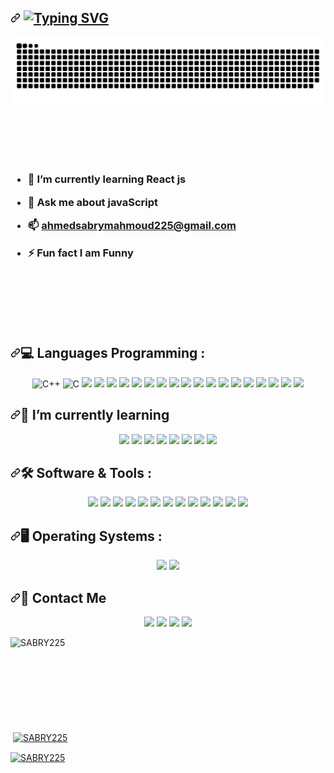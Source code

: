 <article class="markdown-body entry-content container-lg f5" itemprop="text">
        <h1 dir="auto" >
            <a id="" class="SABRY225" aria-hidden="true" tabindex="-1" href="#">
                <svg class="octicon octicon-link" viewBox="0 0 16 16" version="1.1" width="16" height="16"
                    aria-hidden="true">
                    <path
                        d="m7.775 3.275 1.25-1.25a3.5 3.5 0 1 1 4.95 4.95l-2.5 2.5a3.5 3.5 0 0 1-4.95 0 .751.751 0 0 1 .018-1.042.751.751 0 0 1 1.042-.018 1.998 1.998 0 0 0 2.83 0l2.5-2.5a2.002 2.002 0 0 0-2.83-2.83l-1.25 1.25a.751.751 0 0 1-1.042-.018.751.751 0 0 1-.018-1.042Zm-4.69 9.64a1.998 1.998 0 0 0 2.83 0l1.25-1.25a.751.751 0 0 1 1.042.018.751.751 0 0 1 .018 1.042l-1.25 1.25a3.5 3.5 0 1 1-4.95-4.95l2.5-2.5a3.5 3.5 0 0 1 4.95 0 .751.751 0 0 1-.018 1.042.751.751 0 0 1-1.042.018 1.998 1.998 0 0 0-2.83 0l-2.5 2.5a1.998 1.998 0 0 0 0 2.83Z">
                    </path>
                </svg></a>
            <a target="_blank" rel="noopener noreferrer nofollow"
                href="https://readme-typing-svg.herokuapp.com?font=Roboto+Slab&amp;weight=600&amp;size=24&amp;pause=1000&amp;random=false&amp;width=550&amp;lines=Hi+%F0%9F%91%8B%2C+I'm+Ahmed+Sabry++;I+'m+Software+Engineer+%F0%9F%98%8A.;+I'm+Frontend+Developer+%F0%9F%8E%A8.;+I'm+Backend+Developer+%F0%9F%92%BB."
                style="max-width: 100%;">
                <img src="https://readme-typing-svg.herokuapp.com?font=Roboto+Slab&amp;weight=600&amp;size=24&amp;pause=1000&amp;random=false&amp;width=550&amp;lines=Hi+%F0%9F%91%8B%2C+I'm+Ahmed+Sabry++;I+'m+Software+Engineer+%F0%9F%98%8A.;+I'm+Frontend+Developer+%F0%9F%8E%A8.;+I'm+Backend+Developer+%F0%9F%92%BB."
                    alt="Typing SVG"
                    data-canonical-src="https://readme-typing-svg.herokuapp.com?font=Roboto+Slab&amp;weight=600&amp;size=24&amp;pause=1000&amp;random=false&amp;width=550&amp;lines=Hi+%F0%9F%91%8B%2C+I'm+Ahmed+Sabry++;I+'m+Software+Engineer+%F0%9F%98%8A.;+I'm+Frontend+Developer+%F0%9F%8E%A8.;+I'm+Backend+Developer+%F0%9F%92%BB."
                    style="max-width: 100%;">
            </a>
        </h1>
        <p align="center" dir="auto">
            <themed-picture data-catalyst-inline="true" data-catalyst=""><picture>
                <source
                  media="(prefers-color-scheme: dark)"
                  srcset="https://raw.githubusercontent.com/platane/snk/output/github-contribution-grid-snake-dark.svg"
                />
                <source
                  media="(prefers-color-scheme: light)"
                  srcset="https://raw.githubusercontent.com/platane/snk/output/github-contribution-grid-snake.svg"
                />
                <img
                  alt="github contribution grid snake animation"
                  src="https://raw.githubusercontent.com/platane/snk/output/github-contribution-grid-snake.svg"
                />
              </picture></themed-picture>
        </p>
        <br>
        <br>
        <br>
        <br>
        <p dir="auto">
            <animated-image style="width: 380;text-align: center;">
                <a target="_blank" rel="noopener noreferrer nofollow"
                    href="https://camo.githubusercontent.com/2309797487e5e969659a3b545c96151807b04120a9cc2985f632ec94ba00c9f3/68747470733a2f2f6d656469612e67697068792e636f6d2f6d656469612f53576f536b4e36447854737a71494b4571762f67697068792e676966"
                    data-target="animated-image.originalLink">
                </a>
                <span class="AnimatedImagePlayer" data-target="animated-image.player" hidden="">
                    <a data-target="animated-image.replacedLink" class="AnimatedImagePlayer-images"
                        href="https://camo.githubusercontent.com/2309797487e5e969659a3b545c96151807b04120a9cc2985f632ec94ba00c9f3/68747470733a2f2f6d656469612e67697068792e636f6d2f6d656469612f53576f536b4e36447854737a71494b4571762f67697068792e676966"
                        target="_blank">
                        <span data-target="animated-image.imageContainer">
                            <canvas class="AnimatedImagePlayer-stillImage" aria-hidden="true" width="380"
                                height="280"></canvas></span></a>
                    <button data-target="animated-image.imageButton" class="AnimatedImagePlayer-images" tabindex="-1"
                        aria-label="Play Coder GIF" hidden=""></button>
                    <span class="AnimatedImagePlayer-controls" data-target="animated-image.controls" hidden="">
                        <button data-target="animated-image.playButton" class="AnimatedImagePlayer-button"
                            aria-label="Play Coder GIF">
                            <svg aria-hidden="true" focusable="false" class="octicon icon-play" width="16" height="16"
                                viewBox="0 0 16 16" fill="none" xmlns="http://www.w3.org/2000/svg">
                                <path
                                    d="M4 13.5427V2.45734C4 1.82607 4.69692 1.4435 5.2295 1.78241L13.9394 7.32507C14.4334 7.63943 14.4334 8.36057 13.9394 8.67493L5.2295 14.2176C4.69692 14.5565 4 14.1739 4 13.5427Z">
                                </path>
                            </svg><svg aria-hidden="true" focusable="false" class="octicon icon-pause" width="16"
                                height="16" viewBox="0 0 16 16" xmlns="http://www.w3.org/2000/svg">
                                <rect x="4" y="2" width="3" height="12" rx="1"></rect>
                                <rect x="9" y="2" width="3" height="12" rx="1"></rect>
                            </svg>
                        </button>
                        <a data-target="animated-image.openButton" aria-label="Open Coder GIF in new window"
                            class="AnimatedImagePlayer-button"
                            href="https://camo.githubusercontent.com/2309797487e5e969659a3b545c96151807b04120a9cc2985f632ec94ba00c9f3/68747470733a2f2f6d656469612e67697068792e636f6d2f6d656469612f53576f536b4e36447854737a71494b4571762f67697068792e676966"
                            target="_blank">
                            <svg aria-hidden="true" class="octicon" xmlns="http://www.w3.org/2000/svg"
                                viewBox="0 0 16 16" width="16" height="16">
                                <path fill-rule="evenodd"
                                    d="M10.604 1h4.146a.25.25 0 01.25.25v4.146a.25.25 0 01-.427.177L13.03 4.03 9.28 7.78a.75.75 0 01-1.06-1.06l3.75-3.75-1.543-1.543A.25.25 0 0110.604 1zM3.75 2A1.75 1.75 0 002 3.75v8.5c0 .966.784 1.75 1.75 1.75h8.5A1.75 1.75 0 0014 12.25v-3.5a.75.75 0 00-1.5 0v3.5a.25.25 0 01-.25.25h-8.5a.25.25 0 01-.25-.25v-8.5a.25.25 0 01.25-.25h3.5a.75.75 0 000-1.5h-3.5z">
                                </path>
                            </svg></a>
                    </span>
                </span>
            </animated-image>
        </p>
        <h3 dir="auto">
            <ul dir="auto">
                <li>
                    <p dir="auto">🌱 I’m currently learning <strong>React js</strong></p>
                </li>
                <li>
                    <p dir="auto">💬 Ask me about <strong>javaScript</strong></p>
                </li>
                <li>
                    <p dir="auto">📫 <strong><a
                                href="ahmedsabrymahmoud225@gmail.com">ahmedsabrymahmoud225@gmail.com</a></strong></p>
                </li>
                <li>
                    <p dir="auto">⚡ Fun fact <strong>I am Funny</strong></p>
                </li>
            </ul>
        </h3>
        <br>
        <br>
        <br>
        <br>
        <br>
        <h2 dir="auto"><a id="user-content-languages-and-tools--" class="anchor" aria-hidden="true" tabindex="-1"
                href="#languages-and-tools--"><svg class="octicon octicon-link" viewBox="0 0 16 16" version="1.1"
                    width="16" height="16" aria-hidden="true">
                    <path
                        d="m7.775 3.275 1.25-1.25a3.5 3.5 0 1 1 4.95 4.95l-2.5 2.5a3.5 3.5 0 0 1-4.95 0 .751.751 0 0 1 .018-1.042.751.751 0 0 1 1.042-.018 1.998 1.998 0 0 0 2.83 0l2.5-2.5a2.002 2.002 0 0 0-2.83-2.83l-1.25 1.25a.751.751 0 0 1-1.042-.018.751.751 0 0 1-.018-1.042Zm-4.69 9.64a1.998 1.998 0 0 0 2.83 0l1.25-1.25a.751.751 0 0 1 1.042.018.751.751 0 0 1 .018 1.042l-1.25 1.25a3.5 3.5 0 1 1-4.95-4.95l2.5-2.5a3.5 3.5 0 0 1 4.95 0 .751.751 0 0 1-.018 1.042.751.751 0 0 1-1.042.018 1.998 1.998 0 0 0-2.83 0l-2.5 2.5a1.998 1.998 0 0 0 0 2.83Z">
                    </path>
                </svg></a>💻 Languages Programming :</h2>
        <p dir="auto" align="center">
            <a rel="noopener noreferrer nofollow">
                <img alt="C++"
                    src="https://img.shields.io/badge/C++%20-%2300599C.svg?style=plastic&amp;logo=c%2B%2B&amp;logoColor=white"
                    style="max-width: 100%;">
            </a>
            <a rel="nofollow">
                <img alt="C"
                    src="https://img.shields.io/badge/C%20-%232370ED.svg?style=plastic&amp;logo=c&amp;logoColor=white"
                    style="max-width: 100%;">
            </a>
            <a><img src="https://img.shields.io/badge/Python%20-%2314354C.svg?style=plastic&amp;logo=python&amp;logoColor=white"
                    style="max-width: 100%;"></a>
            <a><img src="https://img.shields.io/badge/-HTML%205-%23E44D27?style=plastic&amp;logo=html5&amp;logoColor=ffffff"
                    style="max-width: 100%;"></a>
            <a><img
                    src="https://img.shields.io/badge/CSS%203%20-%231572B6.svg?&style=plastic&logo=css3&logoColor=white" /></a>
            <a><img
                    src="https://img.shields.io/badge/JavaScript%20-%23323330.svg?&style=plastic&logo=javascript&logoColor=%23F7DF1E" /></a>
            <a><img
                    src="https://img.shields.io/badge/BootStrap%20-%23563D7C.svg?&style=plastic&logo=bootstrap&logoColor=white" /></a>
            <a><img
                    src="https://img.shields.io/badge/MongoDB-%234ea94b.svg?&style=plastic&logo=mongodb&logoColor=white" /></a>
            <a><img src="https://img.shields.io/badge/Express.js%20-%23404d59.svg?&style=plastic&logo=express&logoColor=white"
                    style="max-width: 100%;" /></a>
            <a><img src="https://img.shields.io/badge/React.JS-%2361DAFB.svg?style=plastic&amp;logo=React&amp;logoColor=black"
                    style="max-width: 100%;"></a>
            <a><img src="https://img.shields.io/badge/Node.Js-%230F9D58.svg?style=plastic&amp;logo=Node.Js&amp;logoColor=white"
                    style="max-width: 100%;"></a>
            <a><img
                    src="https://img.shields.io/badge/Redux%20-%23593d88.svg?&style=plastic&logo=redux&logoColor=white" /></a>
            <a><img
                    src="https://img.shields.io/badge/SQL%20Server-%2314354C.svg?&style=plastic&logo=microsoft%20sql%20server&logoColor=white"></a>
            <a><img
                    src="https://img.shields.io/badge/React%20Bootstrap-6d4aff.svg?&style=plastic&logo=bootstrap&logoColor=white" /></a>
            <a><img src="https://img.shields.io/badge/Axios-white.svg?&style=plastic&logo=axios" /></a>
            <a>
                <img
                    src="https://img.shields.io/badge/TypeScript%20-%23007ACC.svg?&style=plastic&logo=typescript&logoColor=white" />
            </a>
            <a>
                <img
                    src="https://img.shields.io/badge/Firebase-%23FFFC00.svg?&style=plastic&logo=firebase&logoColor=white" />
            </a>
            <a> 
                <img src="https://img.shields.io/badge/React%20Router-black.svg?&style=plastic&logo=reactrouter" />
            </a>
            <a>
                <img src="https://img.shields.io/badge/-Flutter-%230095D5?style=plastic&logo=flutter&logoColor=white" />
            </a>
            <a>
                <img src="https://img.shields.io/badge/-Dart-%230095D5?style=plastic&logo=dart&logoColor=white" />
            </a>
        </p>
        <h2 dir="auto"><a id="user-content-im-currently-learning" class="anchor" aria-hidden="true" tabindex="-1"
                href="#im-currently-learning"><svg class="octicon octicon-link" viewBox="0 0 16 16" version="1.1"
                    width="16" height="16" aria-hidden="true">
                    <path
                        d="m7.775 3.275 1.25-1.25a3.5 3.5 0 1 1 4.95 4.95l-2.5 2.5a3.5 3.5 0 0 1-4.95 0 .751.751 0 0 1 .018-1.042.751.751 0 0 1 1.042-.018 1.998 1.998 0 0 0 2.83 0l2.5-2.5a2.002 2.002 0 0 0-2.83-2.83l-1.25 1.25a.751.751 0 0 1-1.042-.018.751.751 0 0 1-.018-1.042Zm-4.69 9.64a1.998 1.998 0 0 0 2.83 0l1.25-1.25a.751.751 0 0 1 1.042.018.751.751 0 0 1 .018 1.042l-1.25 1.25a3.5 3.5 0 1 1-4.95-4.95l2.5-2.5a3.5 3.5 0 0 1 4.95 0 .751.751 0 0 1-.018 1.042.751.751 0 0 1-1.042.018 1.998 1.998 0 0 0-2.83 0l-2.5 2.5a1.998 1.998 0 0 0 0 2.83Z">
                    </path>
                </svg></a>📌 I’m currently learning </h2>
        <p dir="auto" align="center">
            <a>
                <img
                    src="https://img.shields.io/badge/-Docker-%230095D5?style=plastic&logo=docker&logoColor=white" />
            </a>
            <a>
                <img
                    src="https://img.shields.io/badge/-GraphQl-%23EC5990?style=plastic&logo=graphql&logoColor=white" />
            </a>
            <a>
                <img
                    src="https://img.shields.io/badge/-React%20Query-FF4154?style=plastic&logo=react%20query&logoColor=white" />
            </a>
            <a>
                <img
                    src="https://img.shields.io/badge/-Angular-FF4154?style=plastic&logo=angular&logoColor=white" />
            </a>
            <a>
                <img
                    src="https://img.shields.io/badge/React%20Hook%20Form-%23EC5990.svg?style=plastic&logo=reacthookform&logoColor=white" />
            </a>
            <a>
                <img
                    src="https://img.shields.io/badge/tailwindcss-%2338B2AC.svg?style=plastic&logo=tailwind-css&logoColor=white" />
            </a>
            <a>
                <img src="https://img.shields.io/badge/-jest-%23C21325?style=plastic&logo=jest&logoColor=white" /></a>
            <a>
                <img
                    src="https://img.shields.io/badge/-TestingLibrary-%23E33332?style=plastic&logo=testing-library&logoColor=white" />
            </a>
        </p>
        <h2 dir="auto"><a id="user-content-languages-and-tools--" class="anchor" aria-hidden="true" tabindex="-1"
                href="#languages-and-tools--"><svg class="octicon octicon-link" viewBox="0 0 16 16" version="1.1"
                    width="16" height="16" aria-hidden="true">
                    <path
                        d="m7.775 3.275 1.25-1.25a3.5 3.5 0 1 1 4.95 4.95l-2.5 2.5a3.5 3.5 0 0 1-4.95 0 .751.751 0 0 1 .018-1.042.751.751 0 0 1 1.042-.018 1.998 1.998 0 0 0 2.83 0l2.5-2.5a2.002 2.002 0 0 0-2.83-2.83l-1.25 1.25a.751.751 0 0 1-1.042-.018.751.751 0 0 1-.018-1.042Zm-4.69 9.64a1.998 1.998 0 0 0 2.83 0l1.25-1.25a.751.751 0 0 1 1.042.018.751.751 0 0 1 .018 1.042l-1.25 1.25a3.5 3.5 0 1 1-4.95-4.95l2.5-2.5a3.5 3.5 0 0 1 4.95 0 .751.751 0 0 1-.018 1.042.751.751 0 0 1-1.042.018 1.998 1.998 0 0 0-2.83 0l-2.5 2.5a1.998 1.998 0 0 0 0 2.83Z">
                    </path>
                </svg></a>🛠️ Software & Tools :</h2>
        <p dir="auto" align="center">
            <a><img src="https://img.shields.io/badge/-Git-%23F05032?style=plastic&amp;logo=Git&amp;logoColor=%23ffffff"
                    style="max-width: 100%;">
                <a><img src="https://img.shields.io/badge/-GitHub-181717?style=plastic&amp;logo=Github"
                        style="max-width: 100%;"></a>
                <a><img
                        src="http://img.shields.io/badge/-VS%20Code-007ACC?style=plastic&amp;logo=visual-studio-code&amp;logoColor=ffffff">
                </a>
                <a  target="_blank" rel="noopener noreferrer">
                    <img
                        src="http://img.shields.io/badge/-postman-181717?style=plastic&amp;logo=postman&amp;logoColor=ffffff"
                        >
                </a>
                <a target="_blank" rel="noopener noreferrer">
                    <img
                        src="https://img.shields.io/badge/-swagger-%2334A853?style=plastic&amp;logo=swagger&amp;logoColor=000"
                        >
                </a>
                <a>
                    <img
                        src="http://img.shields.io/badge/-Android%20Studio-fff?style=plastic&amp;logo=android-studio&amp;logoColor=000">
                </a>
                <a><img src="https://img.shields.io/badge/Google%20Sheets%20-%2334A853.svg?style=plastic&amp;logo=google%20sheets&amp;logoColor=white"
                        style="max-width: 100%;"></a>
                <a><img src="https://img.shields.io/badge/-Stack%20Overflow-FE7A16?style=plastic&amp;logo=stack-overflow&amp;logoColor=white"
                        style="max-width: 100%;"></a>
                <a><img src="https://img.shields.io/badge/Geeksforgeeks-%230F9D58.svg?style=plastic&amp;logo=geeksforgeeks&amp;logoColor=white"
                        style="max-width: 100%;"></a>
                <a target="_blank" rel="noopener noreferrer nofollow">
                    <img src="https://img.shields.io/badge/-Notion-fff?style=plastic&amp;logo=notion&amp;logoColor=000"
                        style="max-width: 100%;">
                </a>
                <a><img
                        src="https://img.shields.io/badge/github%20pages-121013?style=plastic&logo=github&logoColor=white" /></a>
                <a><img
                        src="https://img.shields.io/badge/NPM-%23CB3837.svg?style=plastic&logo=npm&logoColor=white" /></a>
                <a><img
                        src="https://img.shields.io/badge/NODEMON-%23323330.svg?style=plastic&logo=nodemon&logoColor=%BBDEAD" /></a>
        </p>
        <h2 dir="auto"><a id="user-content-languages-and-tools--" class="anchor" aria-hidden="true" tabindex="-1"
                href="#languages-and-tools--"><svg class="octicon octicon-link" viewBox="0 0 16 16" version="1.1"
                    width="16" height="16" aria-hidden="true">
                    <path
                        d="m7.775 3.275 1.25-1.25a3.5 3.5 0 1 1 4.95 4.95l-2.5 2.5a3.5 3.5 0 0 1-4.95 0 .751.751 0 0 1 .018-1.042.751.751 0 0 1 1.042-.018 1.998 1.998 0 0 0 2.83 0l2.5-2.5a2.002 2.002 0 0 0-2.83-2.83l-1.25 1.25a.751.751 0 0 1-1.042-.018.751.751 0 0 1-.018-1.042Zm-4.69 9.64a1.998 1.998 0 0 0 2.83 0l1.25-1.25a.751.751 0 0 1 1.042.018.751.751 0 0 1 .018 1.042l-1.25 1.25a3.5 3.5 0 1 1-4.95-4.95l2.5-2.5a3.5 3.5 0 0 1 4.95 0 .751.751 0 0 1-.018 1.042.751.751 0 0 1-1.042.018 1.998 1.998 0 0 0-2.83 0l-2.5 2.5a1.998 1.998 0 0 0 0 2.83Z">
                    </path>
                </svg></a>🖥️ Operating Systems :</h2>
        <p dir="auto" align="center">
            <a><img src="https://img.shields.io/badge/Linux-FCC624?style=plastic&amp;logo=linux&amp;logoColor=black"
                    style="max-width: 100%;"></a>
            <a>
                <img src="https://img.shields.io/badge/Windows-0078D6?style=plastic&amp;logo=windows&amp;logoColor=white"
                    style="max-width: 100%;">
            </a>
        </p>
        <h2 dir="auto"><a id="user-content-contact-me" class="anchor" aria-hidden="true" tabindex="-1"
                href="#contact-me"><svg class="octicon octicon-link" viewBox="0 0 16 16" version="1.1" width="16"
                    height="16" aria-hidden="true">
                    <path
                        d="m7.775 3.275 1.25-1.25a3.5 3.5 0 1 1 4.95 4.95l-2.5 2.5a3.5 3.5 0 0 1-4.95 0 .751.751 0 0 1 .018-1.042.751.751 0 0 1 1.042-.018 1.998 1.998 0 0 0 2.83 0l2.5-2.5a2.002 2.002 0 0 0-2.83-2.83l-1.25 1.25a.751.751 0 0 1-1.042-.018.751.751 0 0 1-.018-1.042Zm-4.69 9.64a1.998 1.998 0 0 0 2.83 0l1.25-1.25a.751.751 0 0 1 1.042.018.751.751 0 0 1 .018 1.042l-1.25 1.25a3.5 3.5 0 1 1-4.95-4.95l2.5-2.5a3.5 3.5 0 0 1 4.95 0 .751.751 0 0 1-.018 1.042.751.751 0 0 1-1.042.018 1.998 1.998 0 0 0-2.83 0l-2.5 2.5a1.998 1.998 0 0 0 0 2.83Z">
                    </path>
                </svg></a>🔗 Contact Me</h2>
        <p dir="auto" align="center">
            <a href="/"><img
                    src="https://img.shields.io/badge/Facebook-1877F2?style=plastic&amp;logo=facebook&amp;logoColor=white"
                    style="max-width: 100%;"></a>
            <a href="mailto:ahmedsabrymahmoud225@gmail.com"><img
                    src="https://img.shields.io/badge/Gmail-D14836?style=plastic&amp;logo=gmail&amp;logoColor=white&amp;link=mailto:AmrSaaayed74@gmail.com"
                    style="max-width: 100%;"></a>
            <a href="www.linkedin.com/in/ahmed-sabry-41b0b5268"><img
                    src="https://img.shields.io/badge/LinkedIn-0077B5?style=plastic&amp;logo=linkedin&amp;logoColor=white"
                    style="max-width: 100%;"></a>
            <a href="https://api.whatsapp.com/send?phone=01098583817"><img
                    src="https://img.shields.io/badge/-Whatsapp-075e54?style=plastic&amp;logo=Whatsapp&amp;logoColor=white"
                    style="max-width: 100%;"></a>
        </p>
        <p dir="auto"><a target="_blank" rel="noopener noreferrer nofollow" href="https://github-readme-stats.vercel.app/api/top-langs?username=SABRY225&amp;show_icons=true&amp;locale=en&amp;layout=compact"><img align="left" src="https://github-readme-stats.vercel.app/api/top-langs?username=SABRY225&amp;show_icons=true&amp;locale=en&amp;layout=compact" alt="SABRY225" data-canonical-src="https://github-readme-stats.vercel.app/api/top-langs?username=SABRY225&amp;show_icons=true&amp;locale=en&amp;layout=compact" style="max-width: 100%;"></a></p>
        <br>
        <br>
        <br>
        <br>
        <br>
        <br>
        <br>
        <br>
        <p dir="auto">&nbsp;<a target="_blank" rel="noopener noreferrer nofollow" href="https://github-readme-stats.vercel.app/api?username=SABRY225&amp;show_icons=true&amp;locale=en"><img align="center" src="https://github-readme-stats.vercel.app/api?username=SABRY225&amp;show_icons=true&amp;locale=en" alt="SABRY225" data-canonical-src="https://github-readme-stats.vercel.app/api?username=SABRY225&amp;show_icons=true&amp;locale=en" style="max-width: 100%;"></a></p>
        <p dir="auto"><a target="_blank" rel="noopener noreferrer nofollow" href="https://github-readme-streak-stats.herokuapp.com/?user=SABRY225&amp;"><img align="center" src="https://github-readme-streak-stats.herokuapp.com/?user=SABRY225&amp;" alt="SABRY225" data-canonical-src="https://github-readme-streak-stats.herokuapp.com/?user=SABRY225&amp;" style="max-width: 100%;"></a></p>
</article>